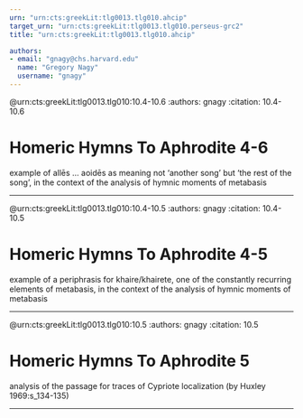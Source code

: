 ```yaml
---
urn: "urn:cts:greekLit:tlg0013.tlg010.ahcip"
target_urn: "urn:cts:greekLit:tlg0013.tlg010.perseus-grc2"
title: "urn:cts:greekLit:tlg0013.tlg010.ahcip"

authors:
- email: "gnagy@chs.harvard.edu"
  name: "Gregory Nagy"
  username: "gnagy"
---
```


@urn:cts:greekLit:tlg0013.tlg010:10.4-10.6
:authors: gnagy
:citation: 10.4-10.6


# Homeric Hymns To Aphrodite 4-6

<p>example of allēs … aoidēs as meaning not ‘another song’ but ‘the rest of the song’, in the context of the analysis of hymnic moments of metabasis</p>

---

@urn:cts:greekLit:tlg0013.tlg010:10.4-10.5
:authors: gnagy
:citation: 10.4-10.5


# Homeric Hymns To Aphrodite 4-5

<p>example of a periphrasis for khaire/khairete, one of the constantly recurring elements of metabasis, in the context of the analysis of hymnic moments of metabasis</p>

---

@urn:cts:greekLit:tlg0013.tlg010:10.5
:authors: gnagy
:citation: 10.5


# Homeric Hymns To Aphrodite 5

<p>analysis of the passage for traces of Cypriote localization (by Huxley 1969:s_134-135)</p>

---

